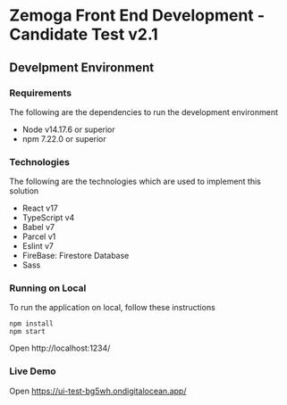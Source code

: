 # Zemoga Front End Development - Candidate Test v2.1

## Develpment Environment

### Requirements

The following are the dependencies to run the development environment

- Node v14.17.6 or superior
- npm 7.22.0 or superior

### Technologies

The following are the technologies which are used to implement this solution

- React v17
- TypeScript v4
- Babel v7
- Parcel v1
- Eslint v7
- FireBase: Firestore Database
- Sass

### Running on Local

To run the application on local, follow these instructions

```
npm install
npm start
```

Open http://localhost:1234/

### Live Demo
Open https://ui-test-bg5wh.ondigitalocean.app/
